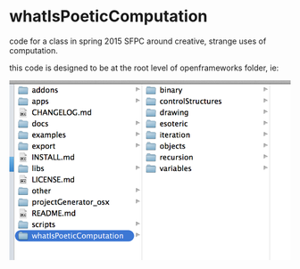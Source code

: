 # whatIsPoeticComputation

code for a class in spring 2015 SFPC around creative, strange uses of computation.  

this code is designed to be at the root level of openframeworks folder, ie: 

![](howToInstall.png)